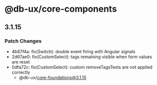 # @db-ux/core-components

## 3.1.15

### Patch Changes

- 4b87f4a: fix(Switch): double event firing with Angular signals
- 2d67ae0: fix(CustomSelect): tags remaining visible when form values are reset
- 0dfa72c: fix(CustomSelect): custom removeTagsTexts are not applied correctly
  - @db-ux/core-foundations@3.1.15
